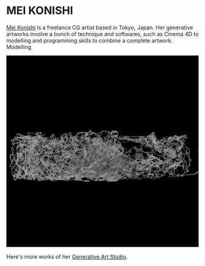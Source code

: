 # MEI KONISHI

[Mei Konishi](https://www.instagram.com/p/CCxT384HizV/?igshid=nms9mg4crkxk) is a freelance CG artist based in Tokyo, Japan. Her generative artworks involve a bunch of technique and softwares, such as Cinema 4D to modelling and programming skills to combine a complete artwork. Modelling 

![](MeiKonishi.png)

Here's more works of her [Generative Art Studio](http://generativeartstudio.tokyo/works/).
